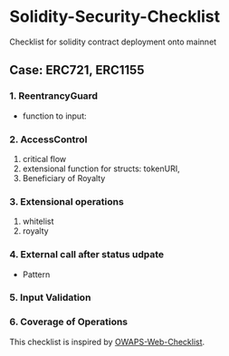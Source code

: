 # Solidity-Security-Checklist
Checklist for solidity contract deployment onto mainnet

## Case: ERC721, ERC1155
### 1. **ReentrancyGuard**

- function to input:

### 2. **AccessControl**

1. critical flow
2. extensional function for structs: tokenURI, 
3. Beneficiary of Royalty 

### 3.  Extensional operations

1. whitelist
2. royalty

### 4. External call after status udpate

- Pattern

### 5. Input Validation

### 6. Coverage of Operations

This checklist is inspired by [OWAPS-Web-Checklist](https://github.com/0xRadi/OWASP-Web-Checklist).
